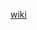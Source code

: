 [wiki](https://raw.githubusercontent.com/fancysherry/StarCraftI/master/WIKI.md?token=AFzZeHN-Ok1qk0iQ5hC1rT4_y_IsL0wdks5Xid7nwA%3D%3D)